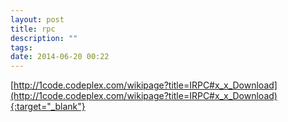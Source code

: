 ```yaml
---
layout: post
title: rpc
description: ""
tags:
date: 2014-06-20 00:22
---
```


[http://1code.codeplex.com/wikipage?title=IRPC#x_x_Download](http://1code.codeplex.com/wikipage?title=IRPC#x_x_Download){:target="_blank"}
